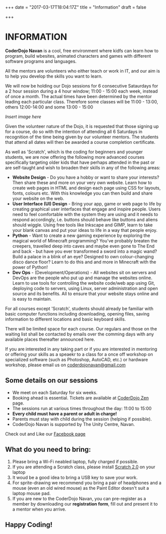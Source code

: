 +++
date = "2017-03-17T18:04:17Z"
title = "Information"
draft = false

+++

# INFORMATION

__CoderDojo Navan__ is a cool, free environment where kidfs can learn how to
program, build wbesites, animated characters and games with different software
programs and languages.

All the mentors are volunteers who either teach or work in IT, and our aim is
to help you develop the skills you want to learn.

We will now be holding our Dojo sessions for  6 consecutive Sataurdays for a 2
hour session during a 4 hour window; 11:00 - 15:00 each week, instead of once
a month. The actual times have been determined by the mentor leading each
particular class. Therefore some classes will be 11:00 - 13:00, others
12:00-14:00 and some 13:00 - 15:00

*Insert image here*

Given the volunteer nature of the Dojo, it is requested that those signing up
for a course, do so with the intention of attending all 6 Saturdays in
recognition of the time being given by our volunteer mentors. The students
that attend all dates will then be awarded a course completion certificate.

As well as 'Scratch', which is the coding for beginners and younger students,
we are now offering the following more advanced courses specifically targeting
older kids that have perhaps attended in the past or are self-taught and wish
to broaden their skills in any of the following areas:

* __Website Design__ - Do you have a hobby or want to share your interests?
  Then share these and more on your very own website. Learn how to create web
	pages in HTML and design each page using CSS for layouts, fonts, colours etc.
	With this knowledge you can then build and share your website on the web.
* __User Interface (UI) Design__ - Bring your app, game or web page to life by
  creating graphical user interfaces that engage and inspire people. Users need
	to feel comfortable with the system they are using and it needs to respond
	accordingly, i.e. buttons should behave like buttons and aliens should
	wiggle. Using free tools like Inkscape and GIMP, learn to take your blank
	canvas and put your ideas to life in a way that people enjoy.
* __Python__ - Want to create a new gaming experience by exploring the magical
  world of Minecraft programming? You've probably breaten the creepers,
	travelled deep into caves and maybe even gone to The End and back - but have
	you ever transformed a sword into a magic wand? Build a palace in a blink of
	an eye? Designed to own colour-changing disco dance floor? Learn to do this
	and and more in Minecraft with the power of Python!
* __Dev Ops__ - (Development/Operations) - All websites sit on servers and
  DevOps are the people who put up and manage the websites online. Learn to use
	tools for controlling the website code/web app using Git, deploying code to
	servers, using Linux, server administration and open source and its benefits.
	All to ensure that your website stays online and is easy to maintain.

For all courses except 'Scratch', students should already be familiar with
basic computer functions including downloading, opening files, saving
information to different locations and basic keyboard skills.

There will be limited space for each course. Our regulars and those on the
waiting list shall be contacted by emails over the comming days with any
available places thereafter announced here.

If you are interested in any taking part or if you are interested in mentoring
or offering your skills as a speaekr to a class for a once off workshop on
specialized software (such as Photoshop, AutoCAD, etc.) or hardware workshop,
please email us on coderdojonavan@gmail.com


## Some details on our sessions

* We meet on each Saturday for six weeks.
* Booking ahead is essential. Tickets are available at [CoderDojo Zen](https://zen.coderdojo.com/dojo/ie/meath/unity-centre-windtown-navan-co-meath/navan)
  page.
* The sessions run at various times throughout the day: 11:00 to 15:00
* __Every child must have a parent or adult in charge!__
* Parents must stay with child during the session (helping if possible).
* CoderDojo Navan is supported by The Unity Centre, Navan.

Check out and Like our [Facebook page](https://www.facebook.com/CoderDojoNavan/)


## What do you need to bring:

1. Please bring a Wi-Fi neabled laptop, fully charged if possible.
2. If you are attending a Scratch class, please install [Scratch 2.0](https://scratch.mit.edu/scratch2download/)
   on your laptop
3. It woud be a good idea to bring a USB key to save your work.
4. For sprite-drawing we recommend you bring a pair of headphones and a mouse
   (even an old wired mouse) as the Paint Editor doesn't suit a laptop mouse
	 pad.
5. If you are new to the CoderDojo Navan, you can pre-register as a member by
   downloading our __registration form__,
	 fill out and present it to a mentor when you arrive.

## Happy Coding!
